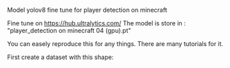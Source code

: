 Model yolov8 fine tune for player detection on minecraft

Fine tune on https://hub.ultralytics.com/
The model is store in : "player_detection on minecraft 04 (gpu).pt"

You can easely reproduce this for any things. There are many tutorials for it.

First create a dataset with this shape:

